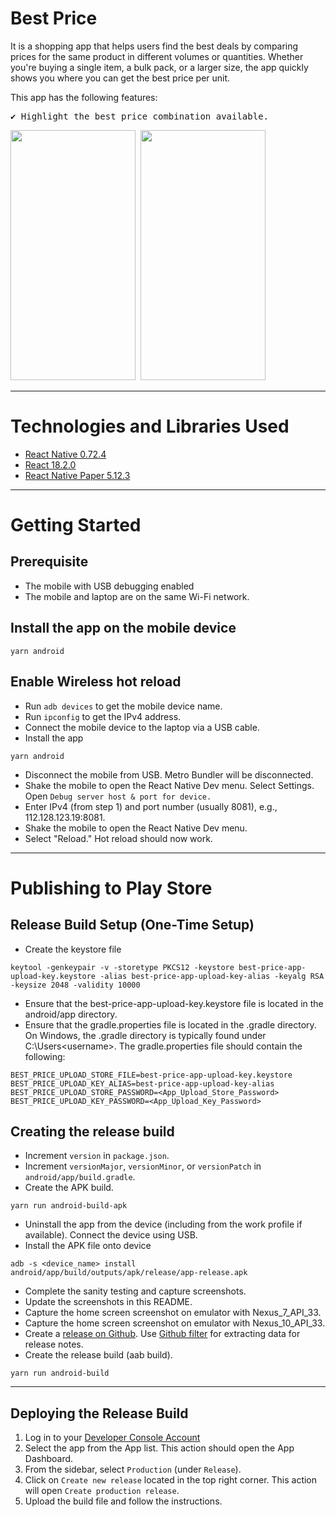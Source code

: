 # Best Price

It is a shopping app that helps users find the best deals by comparing prices for the same product in different volumes or quantities. Whether you're buying a single item, a bulk pack, or a larger size, the app quickly shows you where you can get the best price per unit.

This app has the following features:

<pre>
✔️ Highlight the best price combination available.
</pre>
<p >
  <pre><img src="https://github.com/user-attachments/assets/8eee76de-c13e-433a-a92f-0b9b5a842d52" width="200" height="400" alt=""/> <img src="https://github.com/user-attachments/assets/d98021f2-94af-4322-b451-4cd6f8ddad99" width="200" height="400" alt=""/></pre>
</p>

---

# Technologies and Libraries Used

- [React Native 0.72.4](https://reactnative.dev/)
- [React 18.2.0](https://reactjs.org/)
- [React Native Paper 5.12.3](https://callstack.github.io/react-native-paper/)

---

# Getting Started

## Prerequisite

- The mobile with USB debugging enabled
- The mobile and laptop are on the same Wi-Fi network.

## Install the app on the mobile device

```
yarn android
```

## Enable Wireless hot reload

- Run `adb devices` to get the mobile device name.
- Run `ipconfig` to get the IPv4 address.
- Connect the mobile device to the laptop via a USB cable.
- Install the app

```
yarn android
```

- Disconnect the mobile from USB. Metro Bundler will be disconnected.
- Shake the mobile to open the React Native Dev menu. Select Settings. Open `Debug server host & port for device.`
- Enter IPv4 (from step 1) and port number (usually 8081), e.g., 112.128.123.19:8081.
- Shake the mobile to open the React Native Dev menu.
- Select "Reload." Hot reload should now work.

---

# Publishing to Play Store

## Release Build Setup (One-Time Setup)

- Create the keystore file

```
keytool -genkeypair -v -storetype PKCS12 -keystore best-price-app-upload-key.keystore -alias best-price-app-upload-key-alias -keyalg RSA -keysize 2048 -validity 10000
```

- Ensure that the best-price-app-upload-key.keystore file is located in the android/app directory.
- Ensure that the gradle.properties file is located in the .gradle directory. On Windows, the .gradle directory is typically found under C:\Users\<username>. The gradle.properties file should contain the following:

```
BEST_PRICE_UPLOAD_STORE_FILE=best-price-app-upload-key.keystore
BEST_PRICE_UPLOAD_KEY_ALIAS=best-price-app-upload-key-alias
BEST_PRICE_UPLOAD_STORE_PASSWORD=<App_Upload_Store_Password>
BEST_PRICE_UPLOAD_KEY_PASSWORD=<App_Upload_Key_Password>
```

## Creating the release build

- Increment `version` in `package.json`.
- Increment `versionMajor`, `versionMinor`, or `versionPatch` in `android/app/build.gradle`.
- Create the APK build.

```
yarn run android-build-apk
```

- Uninstall the app from the device (including from the work profile if available). Connect the device using USB.
- Install the APK file onto device

```
adb -s <device_name> install android/app/build/outputs/apk/release/app-release.apk
```

- Complete the sanity testing and capture screenshots.
- Update the screenshots in this README.
- Capture the home screen screenshot on emulator with Nexus_7_API_33.
- Capture the home screen screenshot on emulator with Nexus_10_API_33.
- Create a [release on Github](https://github.com/night-fury-rider/best-price/releases). Use [Github filter](https://github.com/night-fury-rider/best-price/compare/v0.0.1...main) for extracting data for release notes.
- Create the release build (aab build).

```
yarn run android-build
```

---

## Deploying the Release Build

1. Log in to your [Developer Console Account](https://play.google.com/console/developers)
2. Select the app from the App list. This action should open the App Dashboard.
3. From the sidebar, select `Production` (under `Release`).
4. Click on `Create new release` located in the top right corner. This action will open `Create production release`.
5. Upload the build file and follow the instructions.

